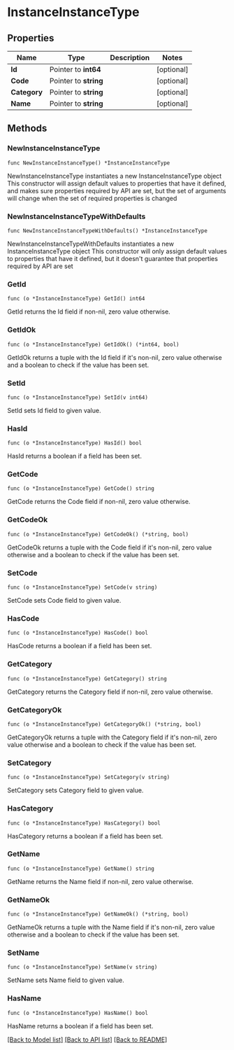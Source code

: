 # InstanceInstanceType

## Properties

Name | Type | Description | Notes
------------ | ------------- | ------------- | -------------
**Id** | Pointer to **int64** |  | [optional] 
**Code** | Pointer to **string** |  | [optional] 
**Category** | Pointer to **string** |  | [optional] 
**Name** | Pointer to **string** |  | [optional] 

## Methods

### NewInstanceInstanceType

`func NewInstanceInstanceType() *InstanceInstanceType`

NewInstanceInstanceType instantiates a new InstanceInstanceType object
This constructor will assign default values to properties that have it defined,
and makes sure properties required by API are set, but the set of arguments
will change when the set of required properties is changed

### NewInstanceInstanceTypeWithDefaults

`func NewInstanceInstanceTypeWithDefaults() *InstanceInstanceType`

NewInstanceInstanceTypeWithDefaults instantiates a new InstanceInstanceType object
This constructor will only assign default values to properties that have it defined,
but it doesn't guarantee that properties required by API are set

### GetId

`func (o *InstanceInstanceType) GetId() int64`

GetId returns the Id field if non-nil, zero value otherwise.

### GetIdOk

`func (o *InstanceInstanceType) GetIdOk() (*int64, bool)`

GetIdOk returns a tuple with the Id field if it's non-nil, zero value otherwise
and a boolean to check if the value has been set.

### SetId

`func (o *InstanceInstanceType) SetId(v int64)`

SetId sets Id field to given value.

### HasId

`func (o *InstanceInstanceType) HasId() bool`

HasId returns a boolean if a field has been set.

### GetCode

`func (o *InstanceInstanceType) GetCode() string`

GetCode returns the Code field if non-nil, zero value otherwise.

### GetCodeOk

`func (o *InstanceInstanceType) GetCodeOk() (*string, bool)`

GetCodeOk returns a tuple with the Code field if it's non-nil, zero value otherwise
and a boolean to check if the value has been set.

### SetCode

`func (o *InstanceInstanceType) SetCode(v string)`

SetCode sets Code field to given value.

### HasCode

`func (o *InstanceInstanceType) HasCode() bool`

HasCode returns a boolean if a field has been set.

### GetCategory

`func (o *InstanceInstanceType) GetCategory() string`

GetCategory returns the Category field if non-nil, zero value otherwise.

### GetCategoryOk

`func (o *InstanceInstanceType) GetCategoryOk() (*string, bool)`

GetCategoryOk returns a tuple with the Category field if it's non-nil, zero value otherwise
and a boolean to check if the value has been set.

### SetCategory

`func (o *InstanceInstanceType) SetCategory(v string)`

SetCategory sets Category field to given value.

### HasCategory

`func (o *InstanceInstanceType) HasCategory() bool`

HasCategory returns a boolean if a field has been set.

### GetName

`func (o *InstanceInstanceType) GetName() string`

GetName returns the Name field if non-nil, zero value otherwise.

### GetNameOk

`func (o *InstanceInstanceType) GetNameOk() (*string, bool)`

GetNameOk returns a tuple with the Name field if it's non-nil, zero value otherwise
and a boolean to check if the value has been set.

### SetName

`func (o *InstanceInstanceType) SetName(v string)`

SetName sets Name field to given value.

### HasName

`func (o *InstanceInstanceType) HasName() bool`

HasName returns a boolean if a field has been set.


[[Back to Model list]](../README.md#documentation-for-models) [[Back to API list]](../README.md#documentation-for-api-endpoints) [[Back to README]](../README.md)


